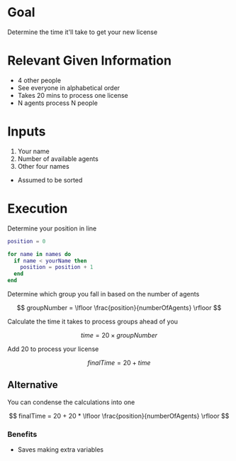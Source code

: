 # Goal
Determine the time it'll take to get your new license

# Relevant Given Information
- 4 other people
- See everyone in alphabetical order
- Takes 20 mins to process one license
- N agents process N people

# Inputs
1. Your name
1. Number of available agents
1. Other four names
  - Assumed to be sorted

# Execution
Determine your position in line

```lua
position = 0

for name in names do
  if name < yourName then
    position = position + 1
  end
end
```

Determine which group you fall in based on the number of agents

$$
groupNumber = \lfloor \frac{position}{numberOfAgents} \rfloor
$$

Calculate the time it takes to process groups ahead of you

$$
time = 20 \times groupNumber
$$

Add 20 to process your license

$$
finalTime = 20 + time
$$

## Alternative
You can condense the calculations into one

$$
finalTime = 20 + 20 * \lfloor \frac{position}{numberOfAgents} \rfloor
$$

### Benefits
- Saves making extra variables